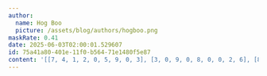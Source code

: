 ```yaml
---
author:
  name: Hog Boo
  picture: /assets/blog/authors/hogboo.png
maskRate: 0.41
date: 2025-06-03T02:00:01.529607
id: 75a41a80-401e-11f0-b564-71e1480f5e87
content: '[[7, 4, 1, 2, 0, 5, 9, 0, 3], [3, 0, 9, 0, 8, 0, 0, 2, 6], [8, 0, 2, 9, 3, 4, 0, 7, 1], [1, 3, 0, 0, 5, 6, 0, 0, 0], [0, 2, 0, 0, 0, 1, 7, 3, 5], [5, 0, 0, 3, 0, 9, 0, 6, 0], [0, 7, 8, 5, 0, 3, 0, 0, 0], [2, 1, 5, 0, 7, 8, 3, 4, 9], [6, 9, 0, 0, 1, 0, 8, 0, 0]]'
---
```

